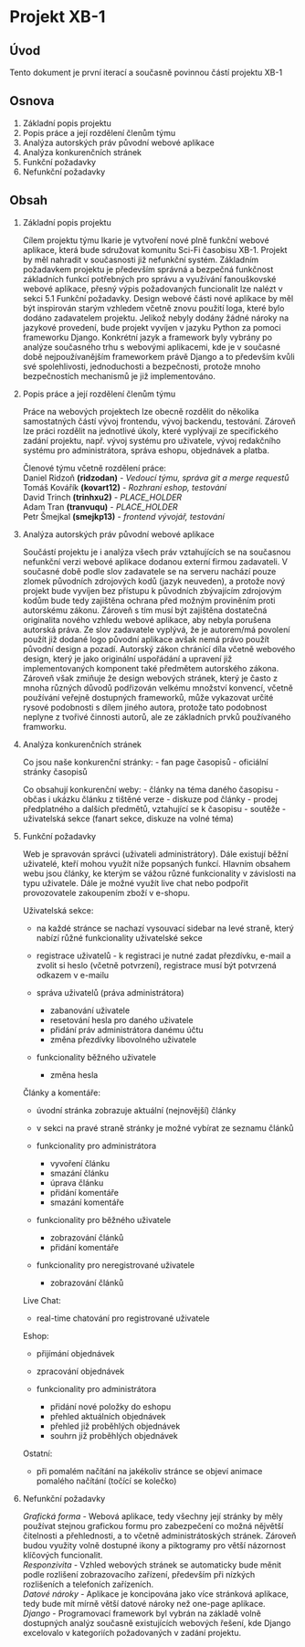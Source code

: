 Projekt XB-1
=============

Úvod
----

Tento dokument je první iterací a současně povinnou částí projektu XB-1

Osnova
------

1. Základní popis projektu
2. Popis práce a její rozdělení členům týmu
3. Analýza autorských práv původní webové aplikace
4. Analýza konkurenčních stránek
5. Funkční požadavky
6. Nefunkční požadavky

Obsah
-----

1. Základní popis projektu

    Cílem projektu týmu Ikarie je vytvoření nové plně funkční webové aplikace, která bude sdružovat komunitu Sci-Fi časobisu XB-1.
    Projekt by měl nahradit v současnosti již nefunkční systém. Základním požadavkem projektu je především správná a bezpečná funkčnost základních funkcí potřebných pro správu a využívání fanouškovské webové aplikace, přesný výpis požadovaných funcionalit lze nalézt v sekci 5.1 Funkční požadavky.
    Design webové části nové aplikace by měl být inspirován starým vzhledem včetně znovu použití loga, které bylo dodáno zadavatelem projektu.
    Jelikož nebyly dodány žádné nároky na jazykové provedení, bude projekt vyvíjen v jazyku Python za pomoci frameworku Django. Konkrétní jazyk a framework byly vybrány po analýze současného trhu s webovými aplikacemi, kde je v současné době nejpoužívanějším frameworkem právě Django a to především kvůli své spolehlivosti, jednoduchosti a bezpečnosti, protože mnoho bezpečnostích mechanismů je již implementováno.
    
2. Popis práce a její rozdělení členům týmu

    Práce na webových projektech lze obecně rozdělit do několika samostatných částí vývoj frontendu, vývoj backendu, testování. Zároveň lze práci rozdělit na jednotlivé úkoly, které vyplývají ze specifického zadání projektu, např. vývoj systému pro uživatele, vývoj redakčního systému pro administrátora, správa eshopu, objednávek a platba.
    
    Členové týmu včetně rozdělení práce:  
    Daniel Ridzoň **(ridzodan)** - *Vedoucí týmu, správa git a merge requestů*  
    Tomáš Kovářík **(kovart12)** - *Rozhraní eshop, testování*  
    David Trinch **(trinhxu2)** - *PLACE_HOLDER*  
    Adam Tran **(tranvuqu)** - *PLACE_HOLDER*  
    Petr Šmejkal **(smejkp13)** - *frontend vývojář, testování*
    
    
3. Analýza autorských práv původní webové aplikace

    Součástí projektu je i analýza všech práv vztahujících se na současnou nefunkční verzi webové aplikace dodanou externí firmou zadavateli.
    V současné době podle slov zadavatele se na serveru nachází pouze zlomek původních zdrojových kodů (jazyk neuveden), a protože nový projekt bude vyvíjen bez přístupu k původních zbývajícím zdrojovým kodům bude tedy zajištěna ochrana před možným proviněním proti autorskému zákonu.
    Zároveň s tím musí být zajištěna dostatečná originalita nového vzhledu webové aplikace, aby nebyla porušena autorská práva.
    Ze slov zadavatele vyplývá, že je autorem/má povolení použít již dodané logo původní aplikace avšak nemá právo použít původní design a pozadí.
    Autorský zákon chránící díla včetně webového design, který je jako originální uspořádání a upravení již implementovaných komponent také předmětem autorského zákona.
    Zároveň však zmiňuje že design webových stránek, který je často z mnoha různých důvodů podřizován velkému množství konvencí, včetně používání veřejně dostupných frameworků, může vykazovat určité rysové podobnosti s dílem jiného autora, protože tato podobnost neplyne z tvořivé činnosti autorů, ale ze základních prvků používaného framworku.

4. Analýza konkurenčních stránek

    Co jsou naše konkurenční stránky:
        - fan page časopisů
        - oficiální stránky časopisů

    Co obsahují konkurenční weby:
        - články na téma daného časopisu
        - občas i ukázku článku z tištěné verze
        - diskuze pod články
        - prodej předplatného a dalších předmětů, vztahující se k časopisu
        - soutěže
        - uživatelská sekce (fanart sekce, diskuze na volné téma)

    
5. Funkční požadavky

    Web je spravován správci (uživateli administrátory). Dále existují běžní uživatelé, kteří mohou využít níže popsaných funkcí. Hlavním obsahem webu jsou články, ke kterým se vážou různé funkcionality v závislosti na typu uživatele. 
    Dále je možné využít live chat nebo podpořit provozovatele zakoupením zboží v e-shopu.
    
    Uživatelská sekce:
    - na každé stránce se nachazí vysouvací sidebar na levé straně, který nabízí růžné funkcionality uživatelské sekce
    - registrace uživatelů - k registraci je nutné zadat přezdívku, e-mail a zvolit si heslo (včetně potvrzení), registrace musí být potvrzená odkazem v e-mailu

    - správa uživatelů (práva administrátora)
        - zabanování uživatele
        - resetování hesla pro daného uživatele
        - přidání práv administrátora danému účtu
        - změna přezdívky libovolného uživatele
    
    - funkcionality běžného uživatele
        - změna hesla

    Články a komentáře:
    - úvodní stránka zobrazuje aktuální (nejnovější) články
    - v sekci na pravé straně stránky je možné vybírat ze seznamu článků

    - funkcionality pro administrátora
        - vyvoření článku
        - smazání článku
        - úprava článku
        - přidání komentáře
        - smazání komentáře

    - funkcionality pro běžného uživatele
        - zobrazování článků
        - přidání komentáře
    
    - funkcionality pro neregistrované uživatele
        - zobrazování článků

    Live Chat:
    - real-time chatování pro registrované uživatele 

    Eshop:
    - přijímání objednávek
    - zpracování objednávek

    - funkcionality pro administrátora
        - přidání nové položky do eshopu
        - přehled aktuálních objednávek
        - přehled již proběhlých objednávek
        - souhrn již proběhlých objednávek

    Ostatní:
    - při pomalém načítání na jakékoliv stránce se objeví animace pomalého načítání (točící se kolečko)

6. Nefunkční požadavky

    *Grafická forma* - Webová aplikace, tedy všechny její stránky by měly používat stejnou grafickou formu pro zabezpečení co možná nějvětší čitelnosti a přehlednosti, a to včetně administrátoských stránek. Zároveň budou využity volně dostupné ikony a piktogramy pro větší názornost klíčových funcionalit.  
    *Responzivita* - Vzhled webových stránek se automaticky bude měnit podle rozlišení zobrazovacího zařízení, především při nízkých rozlišeních a telefoních zařízeních.  
    *Datové nároky* - Aplikace je koncipována jako více stránková aplikace, tedy bude mít mírně větší datové nároky než one-page aplikace.  
    *Django* - Programovací framework byl vybrán na základě volně dostupných analýz současně existujících webových řešení, kde Django excelovalo v kategoriích požadovaných v zadání projektu.  

